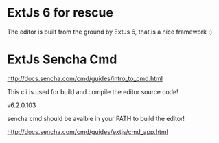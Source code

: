 ExtJs 6 for rescue
============================

The editor is built from the ground by ExtJs 6, that is a nice framework :)

ExtJs Sencha Cmd
=============================

http://docs.sencha.com/cmd/guides/intro_to_cmd.html

This cli is used for build and compile the editor source code!

v6.2.0.103

sencha cmd should be avaible in your PATH to build the editor!

http://docs.sencha.com/cmd/guides/extjs/cmd_app.html


 